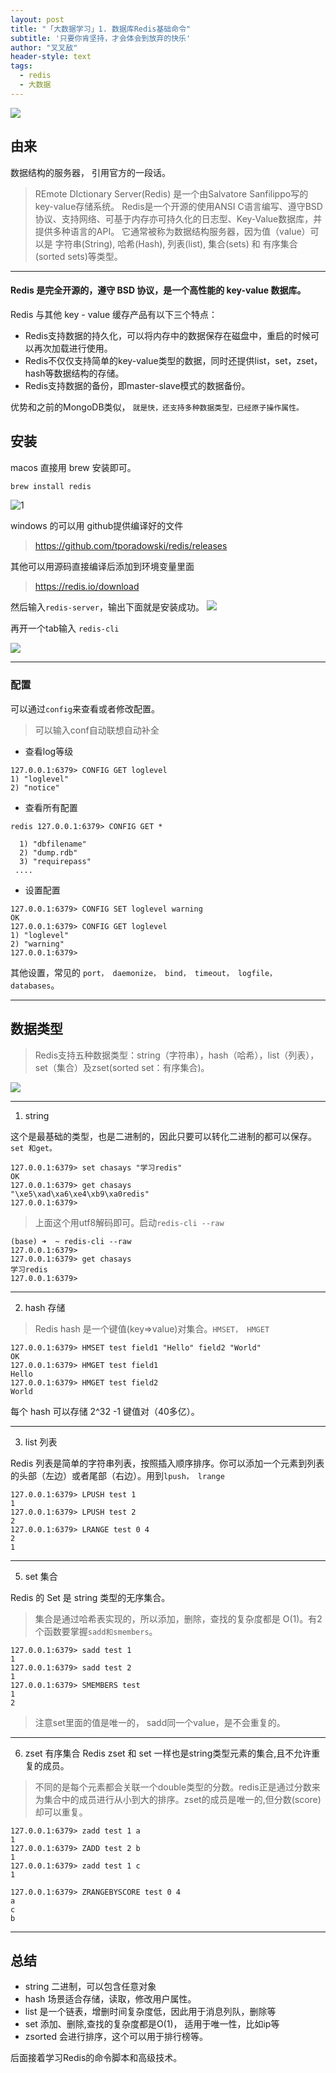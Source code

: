 ```yaml
---
layout: post
title: "「大数据学习」1. 数据库Redis基础命令"
subtitle: '只要你肯坚持，才会体会到放弃的快乐'
author: "叉叉敌"
header-style: text
tags:
  - redis
  - 大数据
---
```




![](https://gitee.com/chasays/mdPic/raw/master/uPic/LFKvwa.jpg)


## 由来

数据结构的服务器，
引用官方的一段话。
>REmote DIctionary Server(Redis) 是一个由Salvatore Sanfilippo写的key-value存储系统。
Redis是一个开源的使用ANSI C语言编写、遵守BSD协议、支持网络、可基于内存亦可持久化的日志型、Key-Value数据库，并提供多种语言的API。
它通常被称为数据结构服务器，因为值（value）可以是 字符串(String), 哈希(Hash), 列表(list), 集合(sets) 和 有序集合(sorted sets)等类型。

--- 
#### Redis 是完全开源的，遵守 BSD 协议，是一个高性能的 key-value 数据库。

Redis 与其他 key - value 缓存产品有以下三个特点：

- Redis支持数据的持久化，可以将内存中的数据保存在磁盘中，重启的时候可以再次加载进行使用。
- Redis不仅仅支持简单的key-value类型的数据，同时还提供list，set，zset，hash等数据结构的存储。
- Redis支持数据的备份，即master-slave模式的数据备份。


优势和之前的MongoDB类似， `就是快，还支持多种数据类型，已经原子操作属性。`

## 安装

macos 直接用 brew 安装即可。
```sh
brew install redis
```

![1](https://gitee.com/chasays/mdPic/raw/master/uPic/HgV4mz.png)


windows 的可以用 github提供编译好的文件
>https://github.com/tporadowski/redis/releases

其他可以用源码直接编译后添加到环境变量里面
>https://redis.io/download


然后输入`redis-server`，输出下面就是安装成功。
![](https://gitee.com/chasays/mdPic/raw/master/uPic/zMdhgk.png)

再开一个tab输入 `redis-cli`

![](https://gitee.com/chasays/mdPic/raw/master/uPic/wMM0Ye.png)

-----
### 配置

可以通过`config`来查看或者修改配置。

> 可以输入conf<tab>自动联想自动补全

- 查看log等级
```
127.0.0.1:6379> CONFIG GET loglevel
1) "loglevel"
2) "notice"
```

- 查看所有配置
```
redis 127.0.0.1:6379> CONFIG GET *

  1) "dbfilename"
  2) "dump.rdb"
  3) "requirepass"
 ....
```

- 设置配置
```
127.0.0.1:6379> CONFIG SET loglevel warning
OK
127.0.0.1:6379> CONFIG GET loglevel
1) "loglevel"
2) "warning"
127.0.0.1:6379>
```
其他设置，常见的 `port， daemonize， bind， timeout， logfile， databases`。


-----
## 数据类型

>Redis支持五种数据类型：string（字符串），hash（哈希），list（列表），set（集合）及zset(sorted set：有序集合)。

![](https://gitee.com/chasays/mdPic/raw/master/uPic/ZUi3W4.png)

----
1.  string

这个是最基础的类型，也是二进制的，因此只要可以转化二进制的都可以保存。`set 和get。`
```
127.0.0.1:6379> set chasays "学习redis"
OK
127.0.0.1:6379> get chasays
"\xe5\xad\xa6\xe4\xb9\xa0redis"
127.0.0.1:6379>
```

> 上面这个用utf8解码即可。启动`redis-cli --raw`

```
(base) ➜  ~ redis-cli --raw
127.0.0.1:6379>
127.0.0.1:6379> get chasays
学习redis
127.0.0.1:6379>
```
----
2. hash 存储

>Redis hash 是一个键值(key=>value)对集合。`HMSET， HMGET`

```
127.0.0.1:6379> HMSET test field1 "Hello" field2 "World"
OK
127.0.0.1:6379> HMGET test field1
Hello
127.0.0.1:6379> HMGET test field2
World
```
每个 hash 可以存储 2^32 -1 键值对（40多亿）。


----
3. list 列表

Redis 列表是简单的字符串列表，按照插入顺序排序。你可以添加一个元素到列表的头部（左边）或者尾部（右边）。用到`lpush， lrange`

```
127.0.0.1:6379> LPUSH test 1
1
127.0.0.1:6379> LPUSH test 2
2
127.0.0.1:6379> LRANGE test 0 4
2
1
```


----
5. set 集合

Redis 的 Set 是 string 类型的无序集合。
>集合是通过哈希表实现的，所以添加，删除，查找的复杂度都是 O(1)。有2个函数要掌握`sadd和smembers`。



```
127.0.0.1:6379> sadd test 1
1
127.0.0.1:6379> sadd test 2
1
127.0.0.1:6379> SMEMBERS test
1
2
```

>注意set里面的值是唯一的， sadd同一个value，是不会重复的。

---
6. zset 有序集合
Redis zset 和 set 一样也是string类型元素的集合,且不允许重复的成员。
>不同的是每个元素都会关联一个double类型的分数。redis正是通过分数来为集合中的成员进行从小到大的排序。zset的成员是唯一的,但分数(score)却可以重复。

```
127.0.0.1:6379> zadd test 1 a
1
127.0.0.1:6379> ZADD test 2 b
1
127.0.0.1:6379> zadd test 1 c
1

127.0.0.1:6379> ZRANGEBYSCORE test 0 4
a
c
b
```

--- 
## 总结
- string 二进制，可以包含任意对象
- hash 场景适合存储，读取，修改用户属性。
- list 是一个链表，增删时间复杂度低，因此用于消息列队，删除等
- set  添加、删除,查找的复杂度都是O(1)， 适用于唯一性，比如ip等
- zsorted 会进行排序，这个可以用于排行榜等。


后面接着学习Redis的命令脚本和高级技术。






